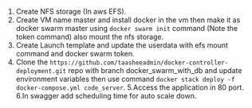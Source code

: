 1. Create NFS storage (In aws EFS).
2. Create VM name master and install docker in the vm then make it as docker swarm master using `docker swarm init` command (Note the token command) also mount the nfs storage.
3. Create Launch template and update the userdata with efs mount command and docker swarm token.
4. Clone the `https://github.com/taasheeadmin/docker-controller-deployment.git` repo with branch docker_swarm_with_db and update environment variables then use command `docker stack deploy -f docker-compose.yml code_server`.
5.Access the application in 80 port.
6.In swagger add scheduling time for auto scale down.
